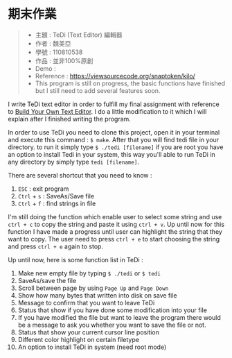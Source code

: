 期末作業
=======
> * 主題 : TeDi (Text Editor) 編輯器
> * 作者 : 魏美亞
> * 學號 : 110810538
> * 作品 : 並非100%原創
> * Demo : 
> * Reference : https://viewsourcecode.org/snaptoken/kilo/
> * This program is still on progress, the basic functions have finished but I still need to add several features soon.

I write TeDi text editor in order to fulfill my final assignment with reference to [Build Your Own Text Editor](https://viewsourcecode.org/snaptoken/kilo/). I do a little modification to it which I will explain after I finished writing the program.

In order to use TeDi you need to clone this project, open it in your terminal and execute this command : `$ make`. After that you will find tedi file in your directory. to run it simply type `$ ./tedi [filename]` if you are root you have an option to install Tedi in your system, this way you'll able to run TeDi in any directory by simply type `tedi [filename]`.

There are several shortcut that you need to know :
1. `ESC` : exit program
2. `Ctrl` + `s` : SaveAs/Save file
3. `Ctrl` + `f` : find strings in file

I'm still doing the function which enable user to select some string and use `ctrl + c` to copy the string and paste it using `ctrl + v`. Up until now for this function I have made a progress until user can highlight the string that they want to copy. The user need to press `ctrl + e` to start choosing the string and press `ctrl + e` again to stop.

Up until now, here is some function list in TeDi :
1. Make new empty file by typing `$ ./tedi` or `$ tedi`
2. SaveAs/save the file
3. Scroll between page by using `Page Up` and `Page Down`
4. Show how many bytes that written into disk on save file
5. Message to confirm that you want to leave TeDi
6. Status that show if you have done some modification into your file
7. If you have modified the file but want to leave the program there would be a message to ask you whether you want to save the file or not.
8. Status that show your current cursor line position
9. Different color highlight on certain filetype
10. An option to install TeDi in system (need root mode)
